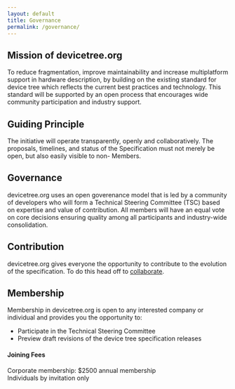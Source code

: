 ```yaml
---
layout: default
title: Governance
permalink: /governance/
---
```

## Mission of devicetree.org

To reduce fragmentation, improve maintainability and increase multiplatform support in hardware description, by building on the existing standard for device tree which reflects the current best practices and technology. This standard will be supported by an open process that encourages wide community participation and industry support.

## Guiding Principle

The initiative will operate transparently, openly and collaboratively. The proposals, timelines, and status of the Specification must not merely be open, but also easily visible to non- Members.

## Governance

devicetree.org uses an open goverenance model that is led by a community of developers who will form a Technical Steering Committee (TSC) based on expertise and value of contribution. All members will have an equal vote on core decisions ensuring quality among all participants and industry-wide consolidation.

## Contribution

devicetree.org gives everyone the opportunity to contribute to the evolution of the specification. To do this head off to [collaborate](http://www.devicetree.org/collaborate/).

## Membership

Membership in devicetree.org is open to any interested company or individual and provides you the opportunity to:

*   Participate in the Technical Steering Committee
*   Preview draft revisions of the device tree specification releases

#### Joining Fees

Corporate membership: $2500 annual membership  
Individuals by invitation only
